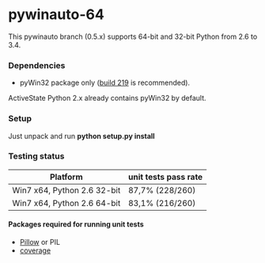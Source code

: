 pywinauto-64
============

This pywinauto branch (0.5.x) supports 64-bit and 32-bit Python from 2.6 to 3.4.

### Dependencies
* pyWin32 package only ([build 219](http://sourceforge.net/projects/pywin32/files/pywin32/Build%20219/) is recommended).

ActiveState Python 2.x already contains pyWin32 by default.

### Setup

Just unpack and run **python setup.py install**

### Testing status

| Platform | unit tests pass rate |
|-----------------------------|-----------------|
| Win7 x64, Python 2.6 32-bit | 87,7% (228/260) |
| Win7 x64, Python 2.6 64-bit | 83,1% (216/260) |

#### Packages required for running unit tests
* [Pillow](https://pypi.python.org/pypi/Pillow/2.7.0) or PIL
* [coverage](https://pypi.python.org/pypi/coverage)